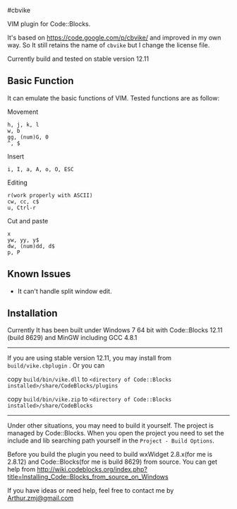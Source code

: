 #cbvike

VIM plugin for Code::Blocks.

It's based on <https://code.google.com/p/cbvike/> and improved in my own way. So It still retains the name of `cbvike` but I change the license file.

Currently build and tested on stable version 12.11

## Basic Function
It can emulate the basic functions of VIM. Tested functions are as follow:

Movement

	h, j, k, l
	w, b
	gg, (num)G, 0
	^, $

Insert

	i, I, a, A, o, O, ESC

Editing

	r(work properly with ASCII)
	cw, cc, c$ 
	u, Ctrl-r

Cut and paste

	x
	yw, yy, y$ 
	dw, (num)dd, d$
	p, P 


## Known Issues

* It can't handle split window edit. 

## Installation

Currently It has been built under Windows 7 64 bit with Code::Blocks 12.11 (build 8629) and MinGW including GCC 4.8.1 

----
If you are using stable version 12.11, you may install from `build/vike.cbplugin` . 
Or you can 

  copy `build/bin/vike.dll` to `<directory of Code::Blocks installed>/share/CodeBlocks/plugins`

  copy `build/bin/vike.zip` to `<directory of Code::Blocks installed>/share/CodeBlocks`

---
Under other situations, you may need to build it yourself. The project is managed by Code::Blocks. When you open the project you need to set the include and lib searching path yourself in the `Project - Build Options`.

Before you build the plugin you need to build wxWidget 2.8.x(for me is 2.8.12) and Code::Blocks(for me is build 8629) from source. You can get help from <http://wiki.codeblocks.org/index.php?title=Installing_Code::Blocks_from_source_on_Windows>

If you have ideas or need help, feel free to contact me by <Arthur.zmj@gmail.com>



